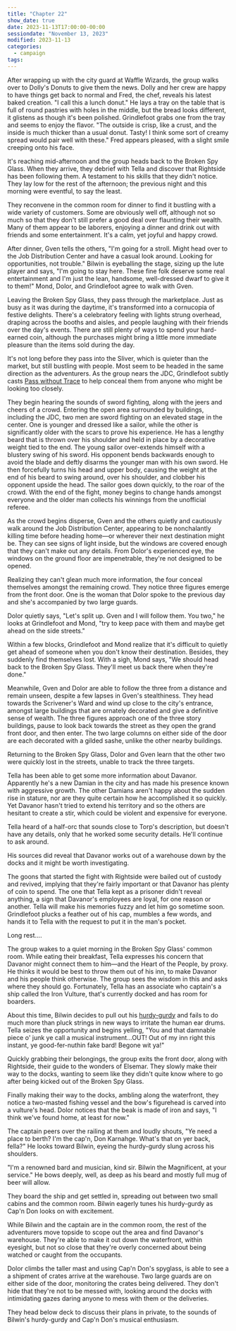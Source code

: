 ```yaml
---
title: "Chapter 22"
show_date: true
date: 2023-11-13T17:00:00-00:00
sessiondate: "November 13, 2023"
modified: 2023-11-13
categories:
  - campaign
tags:
---
```


After wrapping up with the city guard at Waffle Wizards, the group walks over
to Dolly's Donuts to give them the news. Dolly and her crew are happy to have
things get back to normal and Fred, the chef, reveals his latest baked creation.
"I call this a lunch donut." He lays a tray on the table that is full of round
pastries with holes in the middle, but the bread looks different, it glistens as
though it's been polished. Grindlefoot grabs one from the tray and seems to enjoy
the flavor. "The outside is crisp, like a crust, and the inside is much
thicker than a usual donut. Tasty! I think some sort of creamy spread would pair
well with these." Fred appears pleased, with a slight smile creeping onto his face.

It's reaching mid-afternoon and the group heads back to the Broken Spy Glass. When they
arrive, they debrief with Tella and discover that Rightside has been following them.
A testament to his skills that they didn't notice. They lay low for the rest of
the afternoon; the previous night and this morning were eventful, to say the least.

They reconvene in the common room for dinner to find it bustling with a wide variety
of customers. Some are obviously well off, although not so much so that they don't
still prefer a good deal over flaunting their wealth. Many of them appear to be
laborers, enjoying a dinner and drink out with friends and some entertainment.
It's a calm, yet joyful and happy crowd.

After dinner, Gven tells the others, "I'm going for a stroll. Might head over to the
Job Distribution Center and have a casual look around. Looking for opportunities,
not trouble." Bilwin is eyeballing the stage, sizing up the lute player and says,
"I'm going to stay here. These fine folk deserve some real entertainment and I'm
just the lean, handsome, well-dressed dwarf to give it to them!" Mond, Dolor, and
Grindlefoot agree to walk with Gven.

Leaving the Broken Spy Glass, they pass through the marketplace. Just as busy as it
was during the daytime, it's transformed into a cornucopia of festive delights.
There's a celebratory feeling with lights strung overhead, draping across the
booths and aisles, and people laughing with their friends over the day's events.
There are still plenty of ways to spend your hard-earned coin, although the
purchases might bring a little more immediate pleasure than the items sold during
the day.

It's not long before they pass into the Sliver, which is quieter than the market,
but still bustling with people. Most seem to be headed in the same direction as
the adventurers. As the group nears the JDC, Grindlefoot subtly casts
[Pass without Trace](https://www.dndbeyond.com/spells/pass-without-trace) to help
conceal them from anyone who might be looking too closely.

They begin hearing the sounds of sword fighting, along with the jeers and cheers
of a crowd. Entering the open area surrounded by buildings, including the JDC,
two men are sword fighting on an elevated stage in the center. One is younger and
dressed like a sailor, while the other is significantly older with the scars
to prove his experience. He has a lengthy beard that is thrown over his shoulder
and held in place by a decorative weight tied to the end. The young sailor
over-extends himself with a blustery swing of his sword. His opponent bends
backwards enough to avoid the blade and deftly disarms the younger man with his own
sword. He then forcefully turns his head and upper body, causing the weight at the
end of his beard to swing around, over his shoulder, and clobber his opponent upside
the head. The sailor goes down quickly, to the roar of the crowd. With the end of the
fight, money begins to change hands amongst everyone and the older man
collects his winnings from the unofficial referee.

As the crowd begins disperse, Gven and the others quietly and cautiously
walk around the Job Distribution Center, appearing to be nonchalantly killing time
before heading home—or wherever their next destination might be. They can see
signs of light inside, but the windows are covered enough that they can't
make out any details. From Dolor's experienced eye, the windows on the ground
floor are impenetrable, they're not designed to be opened.

Realizing they can't glean much more information, the four conceal themselves
amongst the remaining crowd. They notice three figures emerge from the front door.
One is the woman that Dolor spoke to the previous day and she's accompanied by
two large guards.

Dolor quietly says, "Let's split up. Gven and I will follow them. You two," he
looks at Grindlefoot and Mond, "try to keep pace with them and maybe get ahead
on the side streets."

Within a few blocks, Grindlefoot and Mond realize that it's difficult to quietly
get ahead of someone when you don't know their destination. Besides, they
suddenly find themselves lost. With a sigh, Mond says, "We should head back
to the Broken Spy Glass. They'll meet us back there when they're done."

Meanwhile, Gven and Dolor are able to follow the three from a distance and remain
unseen, despite a few lapses in Gven's stealthiness. They head towards the
Scrivener's Ward and wind up close to the city's entrance, amongst large
buildings that are ornately decorated and give a definitive sense of wealth.
The three figures approach one of the three story buildings, pause to look
back towards the street as they open the grand front door, and then enter.
The two large columns on either side of the door are each decorated with a gilded
sashe, unlike the other nearby buildings.

Returning to the Broken Spy Glass, Dolor and Gven learn that the other two
were quickly lost in the streets, unable to track the three targets.

Tella has been able to get some more information about Davanor. Apparently he's
a new Damian in the city and has made his presence known with aggressive
growth. The other Damians aren't happy about the sudden rise in stature, nor
are they quite certain how he accomplished it so quickly. Yet Davanor hasn't
tried to extend his territory and so the others are hesitant to create a stir,
which could be violent and expensive for everyone.

Tella heard of a half-orc that sounds close to Torp's description, but doesn't
have any details, only that he worked some security details. He'll continue
to ask around.

His sources did reveal that Davanor works out of a warehouse down by the docks
and it might be worth investigating.

The goons that started the fight with Rightside were bailed out of custody
and revived, implying that they're fairly important or that Davanor has plenty
of coin to spend. The one that Tella kept as a prisoner didn't reveal anything,
a sign that Davanor's employees are loyal, for one reason or another. Tella
will make his memories fuzzy and let him go sometime soon. Grindlefoot plucks
a feather out of his cap, mumbles a few words, and hands it to Tella with the
request to put it in the man's pocket.

Long rest....

The group wakes to a quiet morning in the Broken Spy Glass' common room. While
eating their breakfast, Tella expresses his concern that Davanor might connect
them to him—and the Heart of the People, by proxy. He thinks it would be best
to throw them out of his inn, to make Davanor and his people think otherwise.
The group sees the wisdom in this and asks where they should go. Fortunately,
Tella has an associate who captain's a ship called the Iron Vulture, that's
currently docked and has room for boarders.

About this time, Bilwin decides to pull out his [hurdy-gurdy](https://en.wikipedia.org/wiki/Hurdy-gurdy)
and fails to do much more than pluck strings in new ways to irritate the human
ear drums. Tella seizes the opportunity and begins yelling, "You and that
damnable piece o' junk ye call a musical instrument...OUT! Out of my inn right
this instant, ye good-fer-nuthin fake bard! Begone wit ya!"

Quickly grabbing their belongings, the group exits the front door, along with
Rightside, their guide to the wonders of Elsemar. They slowly make their way
to the docks, wanting to seem like they didn't quite know where to go after
being kicked out of the Broken Spy Glass.

Finally making their way to the docks, ambling along the waterfront, they notice
a two-masted fishing vessel and the bow's figurehead is carved into a vulture's
head. Dolor notices that the beak is made of iron and says, "I think we've found
home, at least for now."

The captain peers over the railing at them and loudly shouts, "Ye need a place
to berth? I'm the cap'n, Don Karnahge. What's that on yer back, fella?" He
looks toward Bilwin, eyeing the hurdy-gurdy slung across his shoulders.

"I'm a renowned bard and musician, kind sir. Bilwin the Magnificent, at your
service." He bows deeply, well, as deep as his beard and mostly full
mug of beer will allow.

They board the ship and get settled in, spreading out between two small cabins
and the common room. Bilwin eagerly tunes his hurdy-gurdy as Cap'n Don looks
on with excitement.

While Bilwin and the captain are in the common room, the
rest of the adventurers move topside to scope out the area and find Davanor's
warehouse. They're able to make it out down the waterfront, within eyesight,
but not so close that they're overly concerned about being watched or caught
from the occupants.

Dolor climbs the taller mast and using Cap'n Don's spyglass, is able to see a
a shipment of crates arrive at the warehouse. Two large guards are on either
side of the door, monitoring the crates being delivered. They don't hide that
they're not to be messed with, looking around the docks with intimidating gazes
daring anyone to mess with them or the deliveries.

They head below deck to discuss their plans in private, to the sounds of Bilwin's
hurdy-gurdy and Cap'n Don's musical enthusiasm.

<!-- em dash: — | kebyoard shortcut = Option + Shift + Dash (-) -->
<!-- https://oatcookies.neocities.org/dndmoney to convert copper, silver, gold, and more into CP -->
